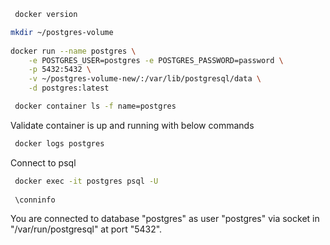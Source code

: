 ```bash
 docker version
```

```bash
mkdir ~/postgres-volume
                    
docker run --name postgres \
    -e POSTGRES_USER=postgres -e POSTGRES_PASSWORD=password \
    -p 5432:5432 \
    -v ~/postgres-volume-new/:/var/lib/postgresql/data \
    -d postgres:latest

 docker container ls -f name=postgres
```


Validate container is up and running with below commands
```bash
 docker logs postgres
```

Connect to psql 
```bash
 docker exec -it postgres psql -U 
 
 \conninfo
```
You are connected to database "postgres" as user "postgres" via socket in "/var/run/postgresql" at port "5432".













